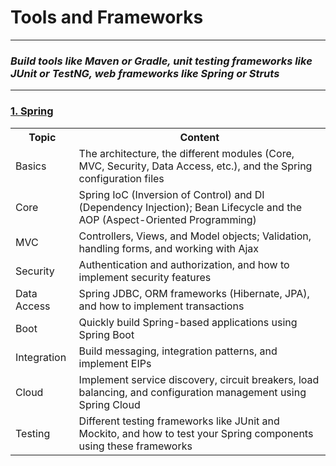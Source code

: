 # Tools and Frameworks

---
### *Build tools like Maven or Gradle, unit testing frameworks like JUnit or TestNG, web frameworks like Spring or Struts*

---

### [1. Spring](https://github.com/Tenphun0503/Java_Spring)
<table>
    <tr>
        <th>Topic</th>
        <th>Content</th>
    </tr>
    <tr>
        <td>Basics</td>
        <td>The architecture, the different modules (Core, MVC, Security, Data Access, etc.), and the Spring configuration files</td>
    </tr>
    <tr>
        <td>Core</td>
        <td>Spring IoC (Inversion of Control) and DI (Dependency Injection); Bean Lifecycle and the AOP (Aspect-Oriented Programming)</td>
    </tr>
    <tr>
        <td>MVC</td>
        <td>Controllers, Views, and Model objects; Validation, handling forms, and working with Ajax</td>
    </tr>
    <tr>
        <td>Security</td>
        <td>Authentication and authorization, and how to implement security features</td>
    </tr>
    <tr>
        <td>Data Access</td>
        <td>Spring JDBC, ORM frameworks (Hibernate, JPA), and how to implement transactions</td>
    </tr>
    <tr>
        <td>Boot</td>
        <td>Quickly build Spring-based applications using Spring Boot</td>
    </tr>
    <tr>
        <td>Integration</td>
        <td>Build messaging, integration patterns, and implement EIPs</td>
    </tr>
    <tr>
        <td>Cloud</td>
        <td>Implement service discovery, circuit breakers, load balancing, and configuration management using Spring Cloud</td>
    </tr>
    <tr>
        <td>Testing</td>
        <td>Different testing frameworks like JUnit and Mockito, and how to test your Spring components using these frameworks</td>
    </tr>

</table>
